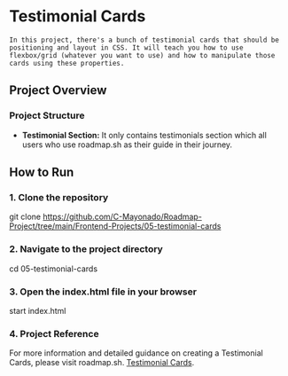 # Testimonial Cards
    In this project, there's a bunch of testimonial cards that should be positioning and layout in CSS. It will teach you how to use flexbox/grid (whatever you want to use) and how to manipulate those cards using these properties.

## Project Overview

### Project Structure
- **Testimonial Section:** It only contains testimonials section which all users who use roadmap.sh as their guide in their journey. 

## How to Run

### 1. Clone the repository

   git clone <https://github.com/C-Mayonado/Roadmap-Project/tree/main/Frontend-Projects/05-testimonial-cards>

### 2. Navigate to the project directory

cd 05-testimonial-cards

### 3. Open the index.html file in your browser

start index.html

### 4. Project Reference

For more information and detailed guidance on creating a Testimonial Cards, please visit roadmap.sh.
[Testimonial Cards](https://roadmap.sh/projects/testimonial-cards).